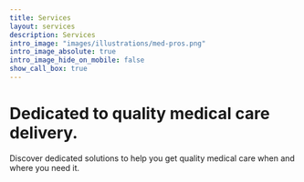 ```yaml
---
title: Services
layout: services
description: Services
intro_image: "images/illustrations/med-pros.png"
intro_image_absolute: true
intro_image_hide_on_mobile: false
show_call_box: true
---
```


# Dedicated to quality medical care delivery.

Discover dedicated solutions to help you get quality medical care when and where you need it.